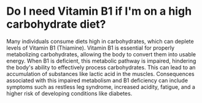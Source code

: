 # Do I need Vitamin B1 if I'm on a high carbohydrate diet?

Many individuals consume diets high in carbohydrates, which can deplete levels of Vitamin B1 (Thiamine). Vitamin B1 is essential for properly metabolizing carbohydrates, allowing the body to convert them into usable energy. When B1 is deficient, this metabolic pathway is impaired, hindering the body's ability to effectively process carbohydrates. This can lead to an accumulation of substances like lactic acid in the muscles. Consequences associated with this impaired metabolism and B1 deficiency can include symptoms such as restless leg syndrome, increased acidity, fatigue, and a higher risk of developing conditions like diabetes.